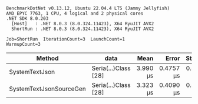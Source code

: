 ```

BenchmarkDotNet v0.13.12, Ubuntu 22.04.4 LTS (Jammy Jellyfish)
AMD EPYC 7763, 1 CPU, 4 logical and 2 physical cores
.NET SDK 8.0.203
  [Host]   : .NET 8.0.3 (8.0.324.11423), X64 RyuJIT AVX2
  ShortRun : .NET 8.0.3 (8.0.324.11423), X64 RyuJIT AVX2

Job=ShortRun  IterationCount=3  LaunchCount=1  
WarmupCount=3  

```
| Method                  | data                 | Mean     | Error     | StdDev    | Min      | Max      | Gen0   | Allocated |
|------------------------ |--------------------- |---------:|----------:|----------:|---------:|---------:|-------:|----------:|
| SystemTextJson          | Seria(...)Class [28] | 3.990 μs | 0.4757 μs | 0.0261 μs | 3.962 μs | 4.013 μs | 0.0229 |   2.07 KB |
| SystemTextJsonSourceGen | Seria(...)Class [28] | 3.323 μs | 0.4090 μs | 0.0224 μs | 3.307 μs | 3.349 μs | 0.0267 |    2.2 KB |
